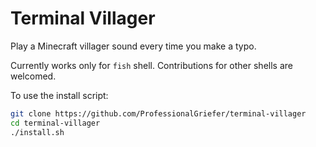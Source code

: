 # Terminal Villager

Play a Minecraft villager sound every time you make a typo.

Currently works only for `fish` shell. Contributions for other shells are welcomed. 

To use the install script:

```bash
git clone https://github.com/ProfessionalGriefer/terminal-villager
cd terminal-villager
./install.sh
```

